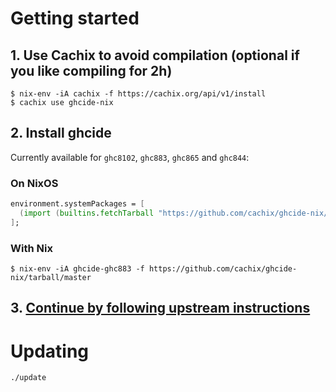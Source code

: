 # Getting started

## 1. Use Cachix to avoid compilation (optional if you like compiling for 2h)

    $ nix-env -iA cachix -f https://cachix.org/api/v1/install
    $ cachix use ghcide-nix

## 2. Install ghcide

Currently available for `ghc8102`, `ghc883`, `ghc865` and `ghc844`:

### On NixOS

```nix
environment.systemPackages = [
  (import (builtins.fetchTarball "https://github.com/cachix/ghcide-nix/tarball/master") {}).ghcide-ghc883
];
```

### With Nix

    $ nix-env -iA ghcide-ghc883 -f https://github.com/cachix/ghcide-nix/tarball/master

## 3. [Continue by following upstream instructions](https://github.com/digital-asset/ghcide#test-ghcide)

# Updating

    ./update
